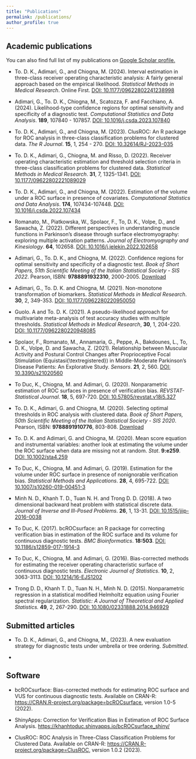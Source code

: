 ```yaml
---
title: "Publications"
permalink: /publications/
author_profile: true
---
```


## Academic publications

You can also find full list of my publications on [Google Scholar profile.](https://scholar.google.com/citations?user=iVs_vmIAAAAJ)

* To. D. K., Adimari, G., and Chiogna, M. (2024). Interval estimation in three-class receiver operating characteristic analysis: A fairly general approach based on the empirical likelihood. *Statistical Methods in Medical Research*. Online First. [DOI: 10.1177/09622802241238998](https://doi.org/10.1177/09622802241238998)

* Adimari, G., To. D. K., Chiogna, M., Scatozza, F. and Facchiano, A. (2024). Likelihood-type confidence regions for optimal sensitivity and specificity of a diagnostic test. *Computational Statistics and Data Analysis*. **189**, 107840 - 107857. [DOI: 10.1016/j.csda.2023.107840](https://doi.org/10.1016/j.csda.2023.107840)

* To. D. K., Adimari, G., and Chiogna, M. (2023). ClusROC: An R package for ROC analysis in three-class classification problems for clustered data. *The R Journal*. **15**, 1, 254 - 270. [DOI: 10.32614/RJ-2023-035](https://doi.org/10.32614/RJ-2023-035) 

* To. D. K., Adimari, G., Chiogna, M. and Risso, D. (2022). Receiver operating characteristic estimation and threshold selection criteria in three-class classification problems for clustered data. *Statistical Methods in Medical Research*. **31**, 7, 1325-1341. [DOI: 10.1177/09622802221089029](https://doi.org/10.1177/09622802221089029)

* To. D. K., Adimari, G., and Chiogna, M. (2022). Estimation of the volume under a ROC surface in presence of covariates. *Computational Statistics and Data Analysis*. **174**, 107434-107448. [DOI: 10.1016/j.csda.2022.107434](https://doi.org/10.1016/j.csda.2022.107434)

* Romanato, M., Piatkowska, W., Spolaor, F., To, D. K., Volpe, D., and Sawacha, Z. (2022). Different perspectives in understanding muscle functions in Parkinson’s disease through surface electromyography: exploring multiple activation patterns. *Journal of Electromyography and Kinesiology*. **64**, 102658. [DOI: 10.1016/j.jelekin.2022.102658](https://doi.org/10.1016/j.jelekin.2022.102658)

* Adimari, G., To. D. K., and Chiogna, M. (2022). Confidence regions for optimal sensitivity and specificity of a diagnostic test. *Book of Short Papers, 51th Scientific Meeting of the Italian Statistical Society - SIS 2022*. Pearson, ISBN: **9788891932310**, 2000-2005. [Download](https://it.pearson.com/content/dam/region-core/italy/pearson-italy/pdf/Docenti/Universit%C3%A0/Sis-2022-4c-low.pdf)

* Adimari, G., To. D. K. and Chiogna, M. (2021). Non-monotone transformation of biomarkers. *Statistical Methods in Medical Research*. **30**, 2, 349-353. [DOI: 10.1177/0962280220950050](https://doi.org/10.1177/0962280220950050)

* Guolo. A and To. D. K. (2021). A pseudo-likelihood approach for multivariate meta-analysis of test accuracy studies with multiple thresholds. *Statistical Methods in Medical Research*, **30**, 1, 204-220. [DOI: 10.1177/0962280220948085](https://doi.org/10.1177/0962280220948085)

* Spolaor, F., Romanato, M., Annamaria, G., Peppe, A., Bakdounes, L., To, D. K., Volpe, D. and Sawacha, Z. (2021). Relationship between Muscular Activity and Postural Control Changes after Proprioceptive Focal Stimulation (Equistasi{\textregistered}) in Middle-Moderate Parkinson’s Disease Patients: An Explorative Study. *Sensors*. **21**, 2, 560. [DOI: 10.3390/s21020560](https://doi.org/10.3390/s21020560)

* To Duc, K., Chiogna, M. and Adimari, G. (2020). Nonparametric estimation of ROC surfaces in presence of verification bias. *REVSTAT-Statistical Journal*. **18**, 5, 697-720. [DOI: 10.57805/revstat.v18i5.327](https://doi.org/10.57805/revstat.v18i5.327)

* To. D. K., Adimari, G. and Chiogna, M. (2020). Selecting optimal thresholds in ROC analysis with clustered data. *Book of Short Papers, 50th Scientific Meeting of the Italian Statistical Society - SIS 2020*. Pearson, ISBN: **9788891910776**, 803-808. [Download](https://it.pearson.com/content/dam/region-core/italy/pearson-italy/pdf/Docenti/Universit%C3%A0/Pearson-SIS-2020-atti-convegno.pdf)

* To. D. K. and  Adimari, G. and Chiogna, M. (2020). Mean score equation and instrumental variables: another look at estimating the volume under the ROC surface when data are missing not at random. *Stat*. **9:e259**. [DOI: 10.1002/sta4.259](https://doi.org/10.1002/sta4.259) 

* To Duc, K., Chiogna, M. and Adimari, G. (2019). Estimation for the volume under ROC surface in presence of nonignorable verification bias. *Statistical Methods and Applications*. **28**, 4, 695-722. [DOI: 10.1007/s10260-019-00451-3](https://doi.org/10.1007/s10260-019-00451-3) 

* Minh N. D., Khanh T. D., Tuan N. H. and Trong D. D. (2018). A two dimensional backward heat problem with statistical discrete data. *Journal of Inverse and Ill-Posed Problems*. **26**, 1, 13-31. [DOI: 10.1515/jiip-2016-0038](https://doi.org/10.1515/jiip-2016-0038)

* To Duc, K. (2017). bcROCsurface: an R package for correcting verification bias in estimation of the ROC surface and its volume for continuous diagnostic tests. *BMC Bioinformatics*. **18:503**. [DOI: 10.1186/s12859-017-1914-3](https://doi.org/10.1186/s12859-017-1914-3) 

* To Duc, K., Chiogna, M. and Adimari, G. (2016). Bias-corrected methods for estimating the receiver operating characteristic surface of continuous diagnostic tests. *Electronic Journal of Statistics*. **10**, 2, 3063-3113. [DOI: 10.1214/16-EJS1202](https://doi.org/10.1214/16-EJS1202) 

* Trong D. D., Khanh T. D., Tuan N. H., Minh N. D. (2015). Nonparametric regression in a statistical modified Helmholtz equation using Fourier spectral regularization. *Statistic: A Journal of Theoretical and Applied Statistics.* **49**, 2, 267-290. [DOI: 10.1080/02331888.2014.946929](https://doi.org/10.1080/02331888.2014.946929)


## Submitted articles
* To. D. K., Adimari, G., and Chiogna, M., (2023). A new evaluation strategy for diagnostic tests under umbrella or tree ordering. *Submitted*.

* 

## Software
* bcROCsurface: Bias-corrected methods for estimating ROC surface and VUS for continuous diagnostic tests. Available on CRAN-R: <https://CRAN.R-project.org/package=bcROCsurface>, version 1.0-5 (2022).

* ShinyApps: Correction for Verification Bias in Estimation of ROC Surface Analysis. <https://khanhtoduc.shinyapps.io/bcROCsurface_shiny/>

* ClusROC: ROC Analysis in Three-Class Classification Problems for Clustered Data. Available on CRAN-R: <https://CRAN.R-project.org/package=ClusROC>, version 1.0.2 (2023).


